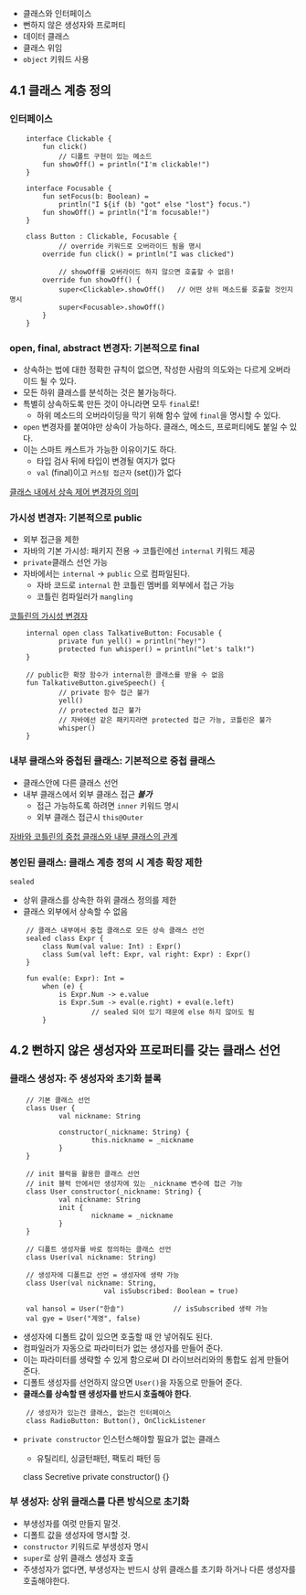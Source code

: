 - 클래스와 인터페이스
- 뻔하지 않은 생성자와 프로퍼티
- 데이터 클래스
- 클래스 위임
- `object` 키워드 사용

## 4.1 클래스 계층 정의

### 인터페이스
```
    interface Clickable {
        fun click()
    		// 디폴트 구현이 있는 메소드
        fun showOff() = println("I'm clickable!")
    }
    
    interface Focusable {
        fun setFocus(b: Boolean) =
            println("I ${if (b) "got" else "lost"} focus.")
        fun showOff() = println("I'm focusable!")
    }
    
    class Button : Clickable, Focusable {
    		// override 키워드로 오버라이드 됨을 명시
        override fun click() = println("I was clicked")
    
    		// showOff를 오버라이드 하지 않으면 호출할 수 없음!
        override fun showOff() {
            super<Clickable>.showOff()   // 어떤 상위 메소드를 호출할 것인지 명시
            super<Focusable>.showOff()
        }
    }
```

### open, final, abstract 변경자: 기본적으로 final

- 상속하는 법에 대한 정확한 규칙이 없으면, 작성한 사람의 의도와는 다르게 오버라이드 될 수 있다.
- 모든 하위 클래스를 분석하는 것은 불가능하다.
- 특별히 상속하도록 만든 것이 아니라면 모두 `final`로!
    - 하위 메소드의 오버라이딩을 막기 위해 함수 앞에 `final`을 명시할 수 있다.
- `open` 변경자를 붙여야만 상속이 가능하다. 클래스, 메소드, 프로퍼티에도 붙일 수 있다.
- 이는 스마트 캐스트가 가능한 이유이기도 하다.
    - 타입 검사 뒤에 타입이 변경될 여지가 없다
    - `val` (final)이고 `커스텀 접근자` (set())가 없다

[클래스 내에서 상속 제어 변경자의 의미](https://www.notion.so/6fcc2d0a0ae544ccb3834ab6910bda31)

### 가시성 변경자: 기본적으로 public

- 외부 접근을 제한
- 자바의 기본 가시성: 패키지 전용 → 코틀린에선 `internal` 키워드 제공
- `private`클래스 선언 가능
- 자바에서는 `internal` → `public` 으로 컴파일된다.
    - 자바 코드로 `internal` 한 코틀린 멤버를 외부에서 접근 가능
    - 코틀린 컴파일러가 `mangling`

[코틀린의 가시성 변경자](https://www.notion.so/0b5fbe431b4f4b469cd43178c3e879ad)

```
    internal open class TalkativeButton: Focusable {
    		private fun yell() = println("hey!")
    		protected fun whisper() = println("let's talk!")
    }
    
    // public한 확장 함수가 internal한 클래스를 받을 수 없음
    fun TalkativeButton.giveSpeech() {
    		// private 함수 접근 불가
    		yell()
    		// protected 접근 불가
    		// 자바에선 같은 패키지라면 protected 접근 가능, 코틀린은 불가
    		whisper()
    }
```

### 내부 클래스와 중첩된 클래스: 기본적으로 중첩 클래스

- 클래스안에 다른 클래스 선언
- 내부 클래스에서 외부 클래스 접근 ***불가***
    - 접근 가능하도록 하려면 `inner` 키워드 명시
    - 외부 클래스 접근시 `this@Outer`

[자바와 코틀린의 중첩 클래스와 내부 클래스의 관계](https://www.notion.so/4a06f656022b424e9608a8cb817fb4b2)

### 봉인된 클래스: 클래스 계층 정의 시 계층 확장 제한

`sealed`

- 상위 클래스를 상속한 하위 클래스 정의를 제한
- 클래스 외부에서 상속할 수 없음

```
    // 클래스 내부에서 중첩 클래스로 모든 상속 클래스 선언
    sealed class Expr {
        class Num(val value: Int) : Expr()
        class Sum(val left: Expr, val right: Expr) : Expr()
    }
    
    fun eval(e: Expr): Int =
        when (e) {
            is Expr.Num -> e.value
            is Expr.Sum -> eval(e.right) + eval(e.left)
    				// sealed 되어 있기 때문에 else 하지 않아도 됨
        }
```

## 4.2 뻔하지 않은 생성자와 프로퍼티를 갖는 클래스 선언

### 클래스 생성자: 주 생성자와 초기화 블록

```
    // 기본 클래스 선언
    class User {
            val nickname: String
    
            constructor(_nickname: String) {
                    this.nickname = _nickname
            }
    }
    
    // init 블럭을 활용한 클래스 선언
    // init 블럭 안에서만 생성자에 있는 _nickname 변수에 접근 가능
    class User constructor(_nickname: String) {
            val nickname: String
            init {
                    nickname = _nickname
            }
    }
    
    // 디폴트 생성자를 바로 정의하는 클래스 선언
    class User(val nickname: String)
    
    // 생성자에 디폴트값 선언 = 생성자에 생략 가능
    class User(val nickname: String, 
                       val isSubscribed: Boolean = true)
```

```
    val hansol = User("한솔")            // isSubscribed 생략 가능
    val gye = User("계영", false)
```

- 생성자에 디폴트 값이 있으면 호출할 때 안 넣어줘도 된다.
- 컴파일러가 자동으로 파라미터가 없는 생성자를 만들어 준다.
- 이는 파라미터를 생략할 수 있게 함으로써 DI 라이브러리와의 통합도 쉽게 만들어 준다.
- 디폴트 생성자를 선언하지 않으면 `User()`을 자동으로 만들어 준다.
- **클래스를 상속할 땐 생성자를 반드시 호출해야 한다**.

```
    // 생성자가 있는건 클래스, 없는건 인터페이스
    class RadioButton: Button(), OnClickListener 
```

- `private constructor` 인스턴스해야할 필요가 없는 클래스
    - 유틸리티, 싱글턴패턴, 팩토리 패턴 등

    class Secretive private constructor() {}

### 부 생성자: 상위 클래스를 다른 방식으로 초기화

- 부생성자를 여럿 만들지 말것.
- 디폴트 값을 생성자에 명시할 것.
- `constructor` 키워드로 부생성자 명시
- `super`로 상위 클래스 생성자 호출
- 주생성자가 없다면, 부생성자는 반드시 상위 클래스를 초기화 하거나 다른 생성자를 호출해야한다.